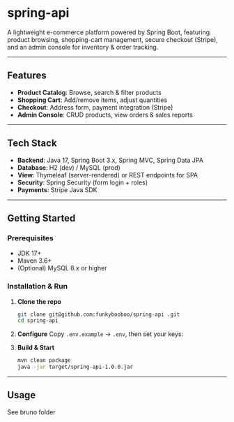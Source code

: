 # spring-api

A lightweight e-commerce platform powered by Spring Boot, featuring product browsing, shopping-cart management, secure checkout (Stripe), and an admin console for inventory & order tracking.

---

## Features

- **Product Catalog**: Browse, search & filter products  
- **Shopping Cart**: Add/remove items, adjust quantities  
- **Checkout**: Address form, payment integration (Stripe)  
- **Admin Console**: CRUD products, view orders & sales reports  

---

## Tech Stack

- **Backend**: Java 17, Spring Boot 3.x, Spring MVC, Spring Data JPA  
- **Database**: H2 (dev) / MySQL (prod)  
- **View**: Thymeleaf (server-rendered) or REST endpoints for SPA  
- **Security**: Spring Security (form login + roles)  
- **Payments**: Stripe Java SDK  

---

## Getting Started

### Prerequisites

- JDK 17+  
- Maven 3.6+  
- (Optional) MySQL 8.x or higher  

### Installation & Run

1. **Clone the repo**  
   ```bash
   git clone git@github.com:funkybooboo/spring-api .git
   cd spring-api
    ```

2. **Configure**
   Copy `.env.example` -> `.env`, then set your keys:

3. **Build & Start**

   ```bash
   mvn clean package
   java -jar target/spring-api-1.0.0.jar
   ```

---

## Usage

See bruno folder
